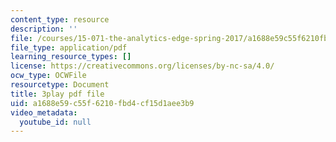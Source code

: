 ```yaml
---
content_type: resource
description: ''
file: /courses/15-071-the-analytics-edge-spring-2017/a1688e59c55f6210fbd4cf15d1aee3b9_HIIclMih_zQ.pdf
file_type: application/pdf
learning_resource_types: []
license: https://creativecommons.org/licenses/by-nc-sa/4.0/
ocw_type: OCWFile
resourcetype: Document
title: 3play pdf file
uid: a1688e59-c55f-6210-fbd4-cf15d1aee3b9
video_metadata:
  youtube_id: null
---
```

